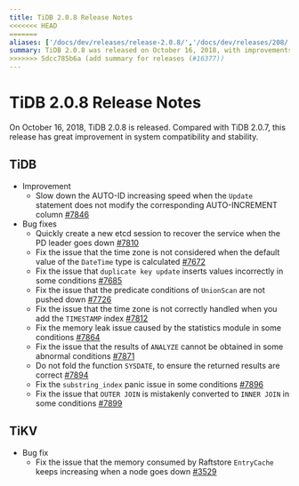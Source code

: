 ```yaml
---
title: TiDB 2.0.8 Release Notes
<<<<<<< HEAD
=======
aliases: ['/docs/dev/releases/release-2.0.8/','/docs/dev/releases/208/']
summary: TiDB 2.0.8 was released on October 16, 2018, with improvements in system compatibility and stability. The release includes various bug fixes for TiDB and TiKV, addressing issues related to AUTO-ID, etcd session recovery, time zone handling, memory leaks, and join conversions. The TiKV bug fix resolves the increasing memory consumption by Raftstore EntryCache when a node goes down.
>>>>>>> 5dcc785b6a (add summary for releases (#16377))
---
```


# TiDB 2.0.8 Release Notes

On October 16, 2018, TiDB 2.0.8 is released. Compared with TiDB 2.0.7, this release has great improvement in system compatibility and stability.

## TiDB

+ Improvement
    - Slow down the AUTO-ID increasing speed when the `Update` statement does not modify the corresponding AUTO-INCREMENT column [#7846](https://github.com/pingcap/tidb/pull/7846)
+ Bug fixes
    - Quickly create a new etcd session to recover the service when the PD leader goes down [#7810](https://github.com/pingcap/tidb/pull/7810)
    - Fix the issue that the time zone is not considered when the default value of the `DateTime` type is calculated [#7672](https://github.com/pingcap/tidb/pull/7672)
    - Fix the issue that `duplicate key update` inserts values incorrectly in some conditions [#7685](https://github.com/pingcap/tidb/pull/7685)
    - Fix the issue that the predicate conditions of `UnionScan` are not pushed down [#7726](https://github.com/pingcap/tidb/pull/7726)
    - Fix the issue that the time zone is not correctly handled when you add the `TIMESTAMP` index [#7812](https://github.com/pingcap/tidb/pull/7812)
    - Fix the memory leak issue caused by the statistics module in some conditions [#7864](https://github.com/pingcap/tidb/pull/7864)
    - Fix the issue that the results of `ANALYZE` cannot be obtained in some abnormal conditions [#7871](https://github.com/pingcap/tidb/pull/7871)
    - Do not fold the function `SYSDATE`, to ensure the returned results are correct [#7894](https://github.com/pingcap/tidb/pull/7894)
    - Fix the `substring_index` panic issue in some conditions [#7896](https://github.com/pingcap/tidb/pull/7896)
    - Fix the issue that `OUTER JOIN` is mistakenly converted to `INNER JOIN` in some conditions [#7899](https://github.com/pingcap/tidb/pull/7899)

## TiKV

+ Bug fix
    - Fix the issue that the memory consumed by Raftstore `EntryCache` keeps increasing when a node goes down [#3529](https://github.com/tikv/tikv/pull/3529)
